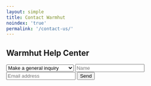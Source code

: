 ```yaml
---
layout: simple
title: Contact Warmhut
noindex: 'true'
permalink: '/contact-us/'
---
```

<section class = 'sasa insight whole'>
  <div class = 'widget'>
    <div class = 'continue previous'><i class = 'icon icon-cancel'></i></div>
    <div class = 'piece'>
      <h1>Warmhut Help Center</h1>
      <form action = 'https://formspree.io/support@warmhutgroup.com' method = 'POST' id = 'enquire'>
        <select name="sources" id="sources" class="custom-select sources" placeholder="Hello, I would like to">
          <option value = 'Make a general inquiry'>Make a general inquiry</option>
          <option value = 'Request Quote'>Request a price quote</option>
          <option value = 'Subscribe'>Subscribe for mail updates</option>
        </select>
        <input type = 'text' name = 'name' id = 'name' placeholder = 'Name' required>
        <input type = 'email' name = 'email' id = 'email' placeholder = 'Email address' required>
        <input type = 'submit' class = 'submit' value = 'Send'> 
      </form>
    </div>
  </div>
</section>